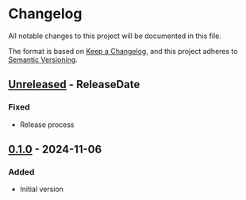 # Changelog

All notable changes to this project will be documented in this file.

The format is based on [Keep a Changelog](https://keepachangelog.com/en/1.1.0/),
and this project adheres to [Semantic Versioning](https://semver.org/spec/v2.0.0.html).

<!-- next-header -->
## [Unreleased] - ReleaseDate

### Fixed

- Release process

## [0.1.0] - 2024-11-06

### Added

- Initial version

<!-- next-url -->
[unreleased]: https://github.com/gepetto/rerun-loader-collada/compare/v0.1.0...HEAD
[0.1.0]: https://github.com/gepetto/rerun-loader-collada/releases/tag/v0.1.0
